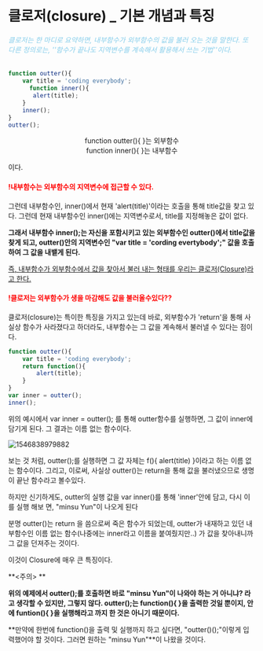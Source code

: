 # 클로저(closure) _ 기본 개념과 특징


<h6 style="color : skyblue ">클로저는 한 마디로 요약하면, 내부함수가 외부함수의 값을 불러 오는 것을 말한다. 또 다른 정의로는, ''함수가 끝나도 지역변수를 계속해서 활용해서 쓰는 기법''이다. </h6>






```javascript
function outter(){
    var title = 'coding everybody'; 
   	  function inner(){
       alert(title);
    }
    inner();
}
outter();
```

<center>function outter(){	}는 외부함수</center>

<center>function inner(){	}는 내부함수</center>

이다. 

<h4 style = 'color:red'>!내부함수는 외부함수의 지역변수에 접근할 수 있다.</h4>

그런데 내부함수인, inner()에서 현재 'alert(title)'이라는 호출을 통해 title값을 찾고 있다. 그런데 현재 내부함수인 inner()에는 지역변수로서, title를 지정해놓은 값이 없다. 

**그래서 내부함수 inner();는 자신을 포함시키고 있는 외부함수인 outter()에서 title값을 찾게 되고, outter()안의 지역변수인 "var title = 'cording evertybody';" 값을 호출하여 그 값을 내뱉게 된다.**

<u>즉, 내부함수가 외부함수에서 값을 찾아서 불러 내는 형태를 우리는 클로저(Closure)라고 한다.</u>





<h4 style = 'color:red'>!클로저는 외부함수가 생을 마감해도 값을 불러올수있다??</h4>

클로저(closure)는 특이한 특징을 가지고 있는데 바로, 외부함수가 'return'을 통해 사실상 함수가 사라졌다고 하더라도, 내부함수는 그 값을 계속해서 불러낼 수 있다는 점이다.

```javascript
function outter(){
    var title = 'coding everybody';  
    return function(){        
        alert(title);
    }
}
var inner = outter();
inner();
```

위의 예시에서 var inner = outter(); 를 통해 outter함수를 실행하면, 그 값이 inner에 담기게 된다.  그 결과는 이름 없는 함수이다.

![1546838979882](C:\Users\ASUS\AppData\Roaming\Typora\typora-user-images\1546838979882.png)

보는 것 처럼, outter();를 실행하면 그 값 자체는 f(){ alert(title) }이라고 하는 이름 없는 함수이다. 그리고, 이로써, 사실상 outter()는 return을 통해 값을 불러냈으므로 생명이 끝난 함수라고 볼수있다.

하지만 신기하게도, outter의 실행 값을 var inner()를 통해 'inner'안에 담고, 다시 이를 실행 해보 면, "minsu Yun"이 나오게 된다 

분명 outter()는 return 을 씀으로써 죽은 함수가 되었는데, outter가 내재하고 있던 내부함수인 이름 없는 함수(나중에는 inner라고 이름을 붙여줬지만..) 가 값을 찾아내니까 그 값을 던져주는 것이다.

이것이 Closure에 매우 큰 특징이다.



**<주의> **

**위의 예제에서 outter();를 호출하면 바로 "minsu Yun"이 나와야 하는 거 아니냐? 라고 생각할 수 있지만, 그렇지 않다. outter();는 function(){ 	}을 출력한 것일 뿐이지, 안에 funtion(){	  }을 실행해라고 까지 한 것은 아니기 때문이다.**

**만약에 한번에 function()을 출력 및 실행까지 하고 싶다면, "outter()();"이렇게 입력했어야 할 것이다. 그러면 원하는 "minsu Yun"**이 나왔을 것이다.